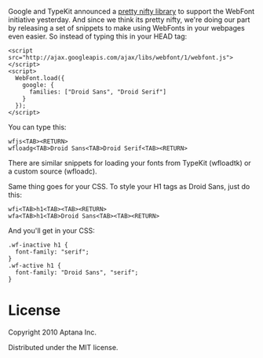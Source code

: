 Google and TypeKit announced a [pretty nifty library][wfl] to support the WebFont initiative yesterday.
And since we think its pretty nifty, we're doing our part by releasing a set of snippets to make using
WebFonts in your webpages even easier. So instead of typing this in your HEAD tag:

    <script src="http://ajax.googleapis.com/ajax/libs/webfont/1/webfont.js"></script>
    <script>
      WebFont.load({
        google: {
          families: ["Droid Sans", "Droid Serif"]
        }
      });
    </script>

You can type this:

    wfjs<TAB><RETURN>
    wfloadg<TAB>Droid Sans<TAB>Droid Serif<TAB><RETURN>

There are similar snippets for loading your fonts from TypeKit (wfloadtk) or a custom source (wfloadc).

Same thing goes for your CSS. To style your H1 tags as Droid Sans, just do this:

    wfi<TAB>h1<TAB><TAB><RETURN>
    wfa<TAB>h1<TAB>Droid Sans<TAB><TAB><RETURN>

And you'll get in your CSS:

    .wf-inactive h1 {
      font-family: "serif";
    }
    .wf-active h1 {
      font-family: "Droid Sans", "serif";
    }

License
=======

Copyright 2010 Aptana Inc.

Distributed under the MIT license.

[wfl]: http://github.com/typekit/webfontloader